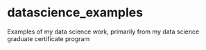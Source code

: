 # datascience_examples
Examples of my data science work, primarily from my data science graduate certificate program
